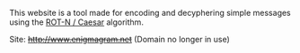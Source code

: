 This website is a tool made for encoding and decyphering simple messages using the [ROT-N  / Caesar](https://en.wikipedia.org/wiki/Caesar_cipher) algorithm. 


Site: ~~http://www.enigmagram.net~~ (Domain no longer in use)
